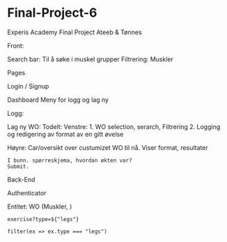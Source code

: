 # Final-Project-6
Experis Academy Final Project Ateeb &amp; Tønnes 

Front:

Search bar: Til å søke i muskel grupper 
Filtrering: Muskler

Pages

Login / Signup

Dashboard
    Meny for logg og lag ny

Logg: 

Lag ny WO:
Todelt:
Venstre: 
    1. WO selection, serarch, Filtrering
    2. Logging og redigering av format av en gitt øvelse

Høyre: 
    Car/oversikt over custumizet WO til nå.
    Viser format, resultater

    I bunn. spørreskjema, hvordan økten var? 
    Submit.


Back-End

Authenticator

Entitet:
    WO (Muskler, )

    exercise?type=${"legs"}

    filter(ex => ex.type === "legs")
